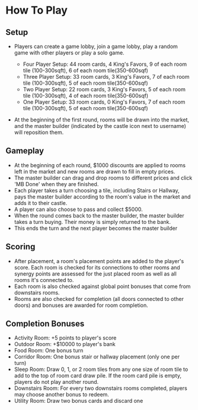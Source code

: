 # How To Play

## Setup
* Players can create a game lobby, join a game lobby, play a random game with other players or play a solo game.
	- Four Player Setup: 44 room cards, 4 King's Favors, 9 of each room tile (100-300sqft), 6 of each room tile(350-600sqf)
	- Three Player Setup: 33 room cards, 3 King's Favors, 7 of each room tile (100-300sqft), 5 of each room tile(350-600sqf)
	- Two Player Setup: 22 room cards, 3 King's Favors, 5 of each room tile (100-300sqft), 4 of each room tile(350-600sqf)
	- One Player Setup: 33 room cards, 0 King's Favors, 7 of each room tile (100-300sqft), 5 of each room tile(350-600sqf)

* At the beginning of the first round, rooms will be drawn into the market, and the master builder (indicated by the castle icon next to username) will reposition them.

## Gameplay
* At the beginning of each round, $1000 discounts are applied to rooms left in the market and new rooms are drawn to fill in empty prices.
* The master builder can drag and drop rooms to different prices and click 'MB Done' when they are finished.
* Each player takes a turn choosing a tile, including Stairs or Hallway, pays the master builder according to the room's value in the market and adds it to their castle.
* A player can also choose to pass and collect $5000.
* When the round comes back to the master builder, the master builder takes a turn buying. Their money is simply returned to the bank.
* This ends the turn and the next player becomes the master builder

## Scoring
* After placement, a room's placement points are added to the player's score. Each room is checked for its connections to other rooms and synergy points are assessed for the just placed room as well as all rooms it's connected to.
* Each room is also checked against global point bonuses that come from downstairs rooms.
* Rooms are also checked for completion (all doors connected to other doors) and bonuses are awarded for room completion.

## Completion Bonuses
* Activity Room: +5 points to player's score
* Outdoor Room: +$10000 to player's bank
* Food Room: One bonus turn
* Corridor Room: One bonus stair or hallway placement (only one per turn)
* Sleep Room: Draw 0, 1, or 2 room tiles from any one size of room tile to add to the top of room card draw pile. If the room card pile is empty, players do not play another round.
* Downstairs Room: For every two downstairs rooms completed, players may choose another bonus to redeem.
* Utility Room: Draw two bonus cards and discard one